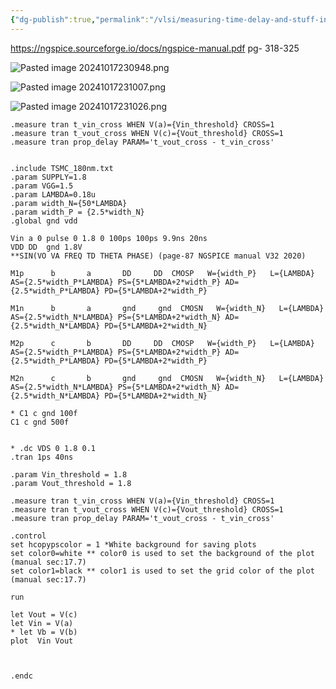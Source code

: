 ```yaml
---
{"dg-publish":true,"permalink":"/vlsi/measuring-time-delay-and-stuff-in-ng-spice/"}
---
```




https://ngspice.sourceforge.io/docs/ngspice-manual.pdf
pg- 318-325

![Pasted image 20241017230948.png](/img/user/VLSI/Pasted%20image%2020241017230948.png)

![Pasted image 20241017231007.png](/img/user/VLSI/Pasted%20image%2020241017231007.png)

![Pasted image 20241017231026.png](/img/user/VLSI/Pasted%20image%2020241017231026.png)





```spice
.measure tran t_vin_cross WHEN V(a)={Vin_threshold} CROSS=1
.measure tran t_vout_cross WHEN V(c)={Vout_threshold} CROSS=1
.measure tran prop_delay PARAM='t_vout_cross - t_vin_cross'

```




```spice

.include TSMC_180nm.txt
.param SUPPLY=1.8
.param VGG=1.5
.param LAMBDA=0.18u
.param width_N={50*LAMBDA}
.param width_P = {2.5*width_N}
.global gnd vdd

Vin a 0 pulse 0 1.8 0 100ps 100ps 9.9ns 20ns
VDD DD  gnd 1.8V 
**SIN(VO VA FREQ TD THETA PHASE) (page-87 NGSPICE manual V32 2020)

M1p      b       a       DD     DD  CMOSP   W={width_P}   L={LAMBDA} AS={2.5*width_P*LAMBDA} PS={5*LAMBDA+2*width_P} AD={2.5*width_P*LAMBDA} PD={5*LAMBDA+2*width_P}

M1n      b       a       gnd     gnd  CMOSN   W={width_N}   L={LAMBDA} AS={2.5*width_N*LAMBDA} PS={5*LAMBDA+2*width_N} AD={2.5*width_N*LAMBDA} PD={5*LAMBDA+2*width_N}

M2p      c       b       DD     DD  CMOSP   W={width_P}   L={LAMBDA} AS={2.5*width_P*LAMBDA} PS={5*LAMBDA+2*width_P} AD={2.5*width_P*LAMBDA} PD={5*LAMBDA+2*width_P}

M2n      c       b       gnd     gnd  CMOSN   W={width_N}   L={LAMBDA} AS={2.5*width_N*LAMBDA} PS={5*LAMBDA+2*width_N} AD={2.5*width_N*LAMBDA} PD={5*LAMBDA+2*width_N}

* C1 c gnd 100f
C1 c gnd 500f


* .dc VDS 0 1.8 0.1
.tran 1ps 40ns 

.param Vin_threshold = 1.8
.param Vout_threshold = 1.8

.measure tran t_vin_cross WHEN V(a)={Vin_threshold} CROSS=1
.measure tran t_vout_cross WHEN V(c)={Vout_threshold} CROSS=1
.measure tran prop_delay PARAM='t_vout_cross - t_vin_cross'

.control
set hcopypscolor = 1 *White background for saving plots
set color0=white ** color0 is used to set the background of the plot (manual sec:17.7)
set color1=black ** color1 is used to set the grid color of the plot (manual sec:17.7)

run

let Vout = V(c)
let Vin = V(a)
* let Vb = V(b)
plot  Vin Vout



.endc
```